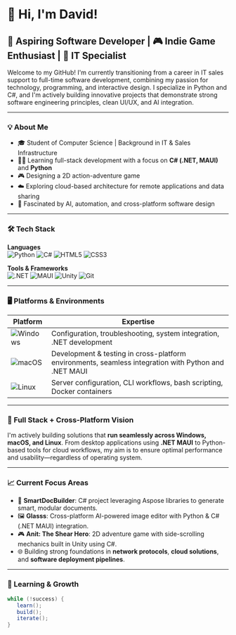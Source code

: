 # 👋 Hi, I'm David!

## 🚀 Aspiring Software Developer | 🎮 Indie Game Enthusiast | 💼 IT Specialist

Welcome to my GitHub! I'm currently transitioning from a career in IT sales support to full-time software development, combining my passion for technology, programming, and interactive design. I specialize in Python and C#, and I'm actively building innovative projects that demonstrate strong software engineering principles, clean UI/UX, and AI integration.

---

### 💡 About Me
- 🎓 Student of Computer Science | Background in IT & Sales Infrastructure
- 👨‍💻 Learning full-stack development with a focus on **C# (.NET, MAUI)** and **Python**
- 🎮 Designing a 2D action-adventure game 
- ☁️ Exploring cloud-based architecture for remote applications and data sharing
- 🧠 Fascinated by AI, automation, and cross-platform software design

---

### 🛠️ Tech Stack

**Languages**  
![Python](https://img.shields.io/badge/-Python-3776AB?style=flat&logo=python&logoColor=white)
![C#](https://img.shields.io/badge/-C%23-239120?style=flat&logo=c-sharp&logoColor=white)
![HTML5](https://img.shields.io/badge/-HTML5-E34F26?style=flat&logo=html5&logoColor=white)
![CSS3](https://img.shields.io/badge/-CSS3-1572B6?style=flat&logo=css3)

**Tools & Frameworks**  
![.NET](https://img.shields.io/badge/-.NET-512BD4?style=flat&logo=dotnet&logoColor=white)
![MAUI](https://img.shields.io/badge/-MAUI-512BD4?style=flat&logo=dotnet)
![Unity](https://img.shields.io/badge/-Unity-000000?style=flat&logo=unity&logoColor=white)
![Git](https://img.shields.io/badge/-Git-F05032?style=flat&logo=git&logoColor=white)

---

### 🖥️ Platforms & Environments

| Platform | Expertise |
|----------|-----------|
| ![Windows](https://img.shields.io/badge/-Windows-0078D6?style=for-the-badge&logo=windows&logoColor=white) | Configuration, troubleshooting, system integration, .NET development |
| ![macOS](https://img.shields.io/badge/-macOS-000000?style=for-the-badge&logo=apple&logoColor=white) | Development & testing in cross-platform environments, seamless integration with Python and .NET MAUI |
| ![Linux](https://img.shields.io/badge/-Linux-FCC624?style=for-the-badge&logo=linux&logoColor=black) | Server configuration, CLI workflows, bash scripting, Docker containers |

---

### 🧰 Full Stack + Cross-Platform Vision

I'm actively building solutions that **run seamlessly across Windows, macOS, and Linux**. From desktop applications using **.NET MAUI** to Python-based tools for cloud workflows, my aim is to ensure optimal performance and usability—regardless of operating system.

---

### 📈 Current Focus Areas
- 🧩 **SmartDocBuilder**: C# project leveraging Aspose libraries to generate smart, modular documents.
- 🖼 **Glasss**: Cross-platform AI-powered image editor with Python & C# (.NET MAUI) integration.
- 🎮 **Anit: The Shear Hero**: 2D adventure game with side-scrolling mechanics built in Unity using C#.
- 🌐 Building strong foundations in **network protocols**, **cloud solutions**, and **software deployment pipelines**.

---

### 🌱 Learning & Growth

```csharp
while (!success) {
   learn();
   build();
   iterate();
}
